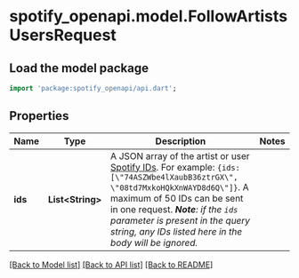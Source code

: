# spotify_openapi.model.FollowArtistsUsersRequest

## Load the model package
```dart
import 'package:spotify_openapi/api.dart';
```

## Properties
Name | Type | Description | Notes
------------ | ------------- | ------------- | -------------
**ids** | **List&lt;String&gt;** | A JSON array of the artist or user [Spotify IDs](/documentation/web-api/concepts/spotify-uris-ids). For example: `{ids:[\"74ASZWbe4lXaubB36ztrGX\", \"08td7MxkoHQkXnWAYD8d6Q\"]}`. A maximum of 50 IDs can be sent in one request. _**Note**: if the `ids` parameter is present in the query string, any IDs listed here in the body will be ignored._  | 

[[Back to Model list]](../README.md#documentation-for-models) [[Back to API list]](../README.md#documentation-for-api-endpoints) [[Back to README]](../README.md)


